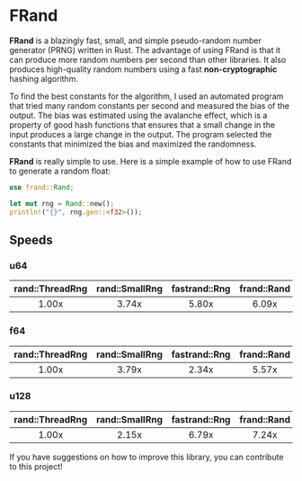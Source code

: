 # FRand

**FRand** is a blazingly fast, small, and simple pseudo-random number generator (PRNG) written in Rust. The advantage of using FRand is that it can produce more random numbers per second than other libraries. It also produces high-quality random numbers using a fast **non-cryptographic** hashing algorithm.

To find the best constants for the algorithm, I used an automated program that tried many random constants per second and measured the bias of the output. The bias was estimated using the avalanche effect, which is a property of good hash functions that ensures that a small change in the input produces a large change in the output. The program selected the constants that minimized the bias and maximized the randomness.

**FRand** is really simple to use. Here is a simple example of how to use FRand to generate a random float:

```rs
use frand::Rand;

let mut rng = Rand::new();
println!("{}", rng.gen::<f32>());
```

## Speeds

### u64

| rand::ThreadRng | rand::SmallRng | fastrand::Rng | frand::Rand |
| :-------------: | :------------: | :-----------: | :---------: |
|      1.00x      |     3.74x      |     5.80x     |    6.09x    |

### f64

| rand::ThreadRng | rand::SmallRng | fastrand::Rng | frand::Rand |
| :-------------: | :------------: | :-----------: | :---------: |
|      1.00x      |     3.79x      |     2.34x     |    5.57x    |

### u128

| rand::ThreadRng | rand::SmallRng | fastrand::Rng | frand::Rand |
| :-------------: | :------------: | :-----------: | :---------: |
|      1.00x      |     2.15x      |     6.79x     |    7.24x    |

If you have suggestions on how to improve this library, you can contribute to this project!
